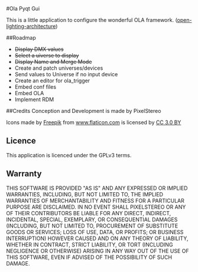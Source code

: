 #Ola Pyqt Gui

This is a little application to configure the wonderful OLA framework. ([open-lighting-architecture](https://www.openlighting.org/ola/))

##Roadmap
* ~~Display DMX values~~
* ~~Select a uiverse to display~~
* ~~Display Name and Merge Mode~~
* Create and patch universes/devices
* Send values to Universe if no input device
* Create an editor for ola_trigger
* Embed conf files
* Embed OLA
* Implement RDM

##Credits
Conception and Development is made by PixelStereo
<p>Icons made by <a href="http://www.freepik.com" title="Freepik">Freepik</a> from <a href="http://www.flaticon.com" title="Flaticon">www.flaticon.com</a> is licensed by <a href="http://creativecommons.org/licenses/by/3.0/" title="Creative Commons BY 3.0" target="_blank">CC 3.0 BY</a></p>

## Licence
This application is licenced under the GPLv3 terms.

## Warranty
THIS SOFTWARE IS PROVIDED "AS IS" AND ANY EXPRESSED OR IMPLIED WARRANTIES, INCLUDING, BUT NOT LIMITED TO, THE IMPLIED WARRANTIES OF MERCHANTABILITY AND FITNESS FOR A PARTICULAR PURPOSE ARE DISCLAIMED. IN NO EVENT SHALL PIXELSTEREO OR ANY OF THEIR CONTRIBUTORS BE LIABLE FOR ANY DIRECT, INDIRECT, INCIDENTAL, SPECIAL, EXEMPLARY, OR CONSEQUENTIAL DAMAGES (INCLUDING, BUT NOT LIMITED TO, PROCUREMENT OF SUBSTITUTE GOODS OR SERVICES; LOSS OF USE, DATA, OR PROFITS; OR BUSINESS INTERRUPTION) HOWEVER CAUSED AND ON ANY THEORY OF LIABILITY, WHETHER IN CONTRACT, STRICT LIABILITY, OR TORT (INCLUDING NEGLIGENCE OR OTHERWISE) ARISING IN ANY WAY OUT OF THE USE OF THIS SOFTWARE, EVEN IF ADVISED OF THE POSSIBILITY OF SUCH DAMAGE.
